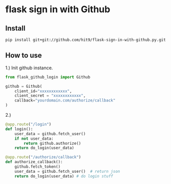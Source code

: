 flask sign in with Github
=========================

Install
-------

    pip install git+git://github.com/hit9/flask-sign-in-with-github.py.git

How to use
----------

1.) Init github instance.

```python
from flask_github_login import Github

github = Github(
    client_id="xxxxxxxxxxxx",
    client_secret = "xxxxxxxxxxxx",
    callback="yourdomain.com/authorize/callback"
)

```

2.)

```python
@app.route("/login")
def login():
    user_data = github.fetch_user()
    if not user_data:
        return github.authorize()
    return do_login(user_data)

@app.route("/authorize/callback")
def authorize_callback():
    github.fetch_token()
    user_data = github.fetch_user()  # return json
    return do_login(user_data) # do login stuff
```
